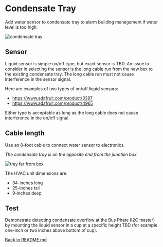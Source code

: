 # Condensate Tray

Add water sensor to condensate tray to alarm building management
if water level is too high:

![condensate tray](img/condensate-tray.png)

## Sensor

Liquid sensor is simple on/off type, but exact sensor is TBD. An
issue to consider in selecting the sensor is the long cable run
from the new box to the existing condensate tray. The long cable
run must not cause interference in the sensor signal.

Here are examples of two types of on/off liquid sensors:

- https://www.adafruit.com/product/3397
- https://www.adafruit.com/product/4965

Either type is acceptable as long as the long cable does not
cause interference in the on/off signal.

## Cable length

Use an 8-foot cable to connect water sensor to electronics.

*The condensate tray is on the opposite end from the junction
box.*

![tray far from box](img/tray-far-from-box.png)

The HVAC unit dimensions are:

- 34-inches long
- 25-inches tall
- 9-inches deep

## Test

Demonstrate detecting condensate overflow at the Bus Pirate (I2C
master) by mounting the liquid sensor in a cup at a specific
height TBD (for example one-inch or two inches above bottom of
cup).

[Back to README.md](README.md)
